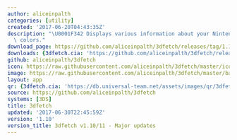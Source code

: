 ```yaml
---
author: aliceinpalth
categories: [utility]
created: '2017-06-20T04:43:35Z'
description: "\U0001F342 Displays various information about your Nintendo 3DS in pretty\
  \ colors."
download_page: https://github.com/aliceinpalth/3dfetch/releases/tag/1.10
downloads: {3dfetch.cia: 'https://github.com/aliceinpalth/3dfetch/releases/download/1.10/3dfetch.cia'}
github: aliceinpalth/3dfetch
icon: https://raw.githubusercontent.com/aliceinpalth/3dfetch/master/icon.png
image: https://raw.githubusercontent.com/aliceinpalth/3dfetch/master/banner.png
layout: app
qr: {3dfetch.cia: 'https://db.universal-team.net/assets/images/qr/3dfetch.cia.png'}
source: https://github.com/aliceinpalth/3dfetch
systems: [3DS]
title: 3dfetch
updated: '2017-06-30T22:45:59Z'
version: '1.10'
version_title: 3dfetch v1.10/11 - Major updates
---
```

